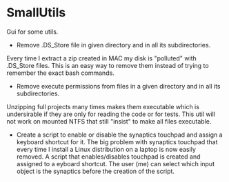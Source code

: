# SmallUtils
Gui for some utils.

* Remove .DS_Store file in given directory and in all its subdirectories.

Every time I extract a zip created in MAC my disk is "polluted" with .DS_Store files. This is an easy way to remove them instead of trying to remember the exact bash commands.

* Remove execute permissions from files in a given directory and in all its subdirectories.

Unzipping full projects many times makes them executable which is undersirable if they are only for reading the code or for tests. This util will not work on mounted NTFS that still "insist" to make all files executable.

* Create a script to enable or disable the synaptics touchpad and assign a keyboard shortcut for it.
The big problem with synaptics touchpad that every time I install a Linux distribution on a laptop is now easily removed. A script that enables/disables touchpad is created and assigned to a eyboard shortcut. The user (me) can select which input object is the synaptics before the creation of the script.
